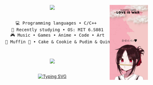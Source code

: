 <div align="center">
<img src="https://github.com/SauKaguya/SauKaguya/blob/master/assets/2.jpg" width="25%" align="right" />
<img src="https://readme-typing-svg.demolab.com?font=Inconsolata&weight=500&size=50&duration=4000&pause=300&color=A7A459&center=true&vCenter=true&multiline=true&repeat=false&random=false&width=1300&height=140&lines=Hello+hello;I'm+Kaguya%2C+a+tech+goblin+and+magical+boy+wannabe+%E2%9C%A9" width="70%" />
<br><br>
<pre>
    💻 Programming languages • C/C++ 
    📖 Recently studying • OS: MIT 6.S081
    🎮 Music • Games • Anime • Code • Art
    🐾 Muffin 🐰 • Cake & Cookie & Pudim & Quindim 🐤🐥
</pre>
<br><br><be>
<img src="https://raw.githubusercontent.com/innng/innng/master/assets/kyubey.gif" height="40" />
<br><br><be>

[![Typing SVG](https://readme-typing-svg.demolab.com?font=Love+Light&size=25&duration=2000&pause=500&color=FF0000&center=true&vCenter=true&multiline=true&random=false&width=435&height=80&lines=LOVE++IS++++WAR;Kaguya)](https://git.io/typing-svg)


</div>
